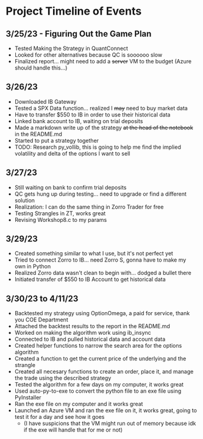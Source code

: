 # Project Timeline of Events
## 3/25/23 - Figuring Out the Game Plan
- Tested Making the Strategy in QuantConnect
- Looked for other alternatives because QC is soooooo slow
- Finalized report... might need to add a ~~server~~ VM to the budget (Azure should handle this...)
## 3/26/23
- Downloaded IB Gateway
- Tested a SPX Data function... realized I ~~may~~ need to buy market data
- Have to transfer $550 to IB in order to use their historical data
- Linked bank account to IB, waiting on trial deposits 
- Made a markdown write up of the strategy ~~at the head of the notebook~~ in the README.md
- Started to put a strategy together
- TODO: Research py_vollib, this is going to help me find the implied volatility and delta of the options I want to sell
## 3/27/23
- Still waiting on bank to confirm trial deposits
- QC gets hung up during testing... need to upgrade or find a different solution
- Realization: I can do the same thing in Zorro Trader for free
- Testing Strangles in ZT, works great
- Revising Workshop8.c to my params
## 3/29/23
- Created something similar to what I use, but it's not perfect yet
- Tried to connect Zorro to IB... need Zorro S, gonna have to make my own in Python
- Realized Zorro data wasn't clean to begin with... dodged a bullet there
- Initiated transfer of $550 to IB Account to get historical data
## 3/30/23 to 4/11/23
- Backtested my strategy using OptionOmega, a paid for service, thank you COE Department
- Attached the backtest results to the report in the README.md
- Worked on making the algorithm work using ib_insync
- Connected to IB and pulled historical data and account data
- Created helper functions to narrow the search area for the options algorithm
- Created a function to get the current price of the underlying and the strangle
- Created all necesary functions to create an order, place it, and manage the trade using the described strategy
- Tested the algorithm for a few days on my computer, it works great
- Used auto-py-to-exe to convert the python file to an exe file using PyInstaller
- Ran the exe file on my computer and it works great
- Launched an Azure VM and ran the exe file on it, it works great, going to test it for a day and see how it goes
  - (I have suspicions that the VM might run out of memory because idk if the exe will handle that for me or not)